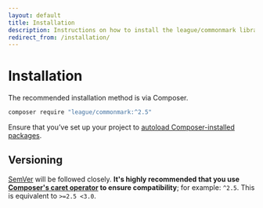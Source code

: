 ```yaml
---
layout: default
title: Installation
description: Instructions on how to install the league/commonmark library
redirect_from: /installation/
---
```


# Installation

The recommended installation method is via Composer.

```bash
composer require "league/commonmark:^2.5"
```

Ensure that you’ve set up your project to [autoload Composer-installed packages](https://getcomposer.org/doc/01-basic-usage.md#autoloading).

## Versioning

[SemVer](http://semver.org/) will be followed closely.  **It's highly recommended that you use [Composer's caret operator](https://getcomposer.org/doc/articles/versions.md#caret-version-range-) to ensure compatibility**; for example: `^2.5`.  This is equivalent to `>=2.5 <3.0`.
